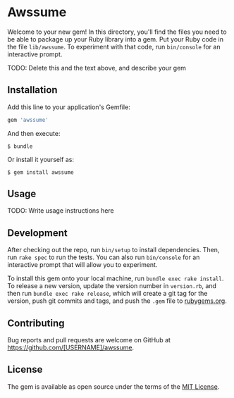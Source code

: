 # Awssume

Welcome to your new gem! In this directory, you'll find the files you need to be able to package up your Ruby library into a gem. Put your Ruby code in the file `lib/awssume`. To experiment with that code, run `bin/console` for an interactive prompt.

TODO: Delete this and the text above, and describe your gem

## Installation

Add this line to your application's Gemfile:

```ruby
gem 'awssume'
```

And then execute:

    $ bundle

Or install it yourself as:

    $ gem install awssume

## Usage

TODO: Write usage instructions here

## Development

After checking out the repo, run `bin/setup` to install dependencies. Then, run `rake spec` to run the tests. You can also run `bin/console` for an interactive prompt that will allow you to experiment.

To install this gem onto your local machine, run `bundle exec rake install`. To release a new version, update the version number in `version.rb`, and then run `bundle exec rake release`, which will create a git tag for the version, push git commits and tags, and push the `.gem` file to [rubygems.org](https://rubygems.org).

## Contributing

Bug reports and pull requests are welcome on GitHub at https://github.com/[USERNAME]/awssume.


## License

The gem is available as open source under the terms of the [MIT License](http://opensource.org/licenses/MIT).

